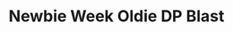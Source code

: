 ---
title: Newbie Week Oldie DP Blast
redirect_to: https://drive.google.com/drive/folders/1toanRWpOkV6pvCQgKXnovSvn2tS2fm46?usp=sharing
redirect_from: 
  - /NWOldieDPs
  - /nwoldiedps
---